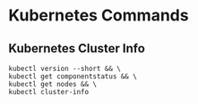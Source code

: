 # Kubernetes Commands

## Kubernetes Cluster Info
```shell
kubectl version --short && \
kubectl get componentstatus && \
kubectl get nodes && \
kubectl cluster-info
```


